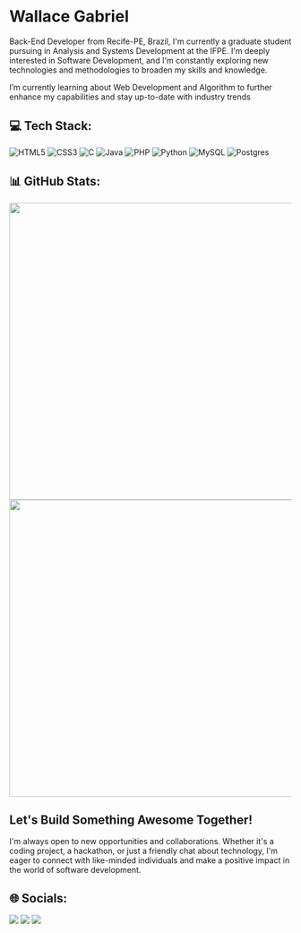 # Wallace Gabriel

<p>Back-End Developer from Recife-PE, Brazil, I'm currently a graduate student pursuing in Analysis and Systems Development at the IFPE. I'm deeply interested in Software Development, and I'm constantly exploring new technologies and methodologies to broaden my skills and knowledge.</p>
<p> I’m currently learning about Web Development and Algorithm to further enhance my capabilities and stay up-to-date with industry trends</p>

## 💻 Tech Stack:
![HTML5](https://img.shields.io/badge/html5-%23E34F26.svg?style=for-the-badge&logo=html5&logoColor=white) ![CSS3](https://img.shields.io/badge/css3-%231572B6.svg?style=for-the-badge&logo=css3&logoColor=white) ![ C ](https://img.shields.io/badge/c-%2300599C.svg?style=for-the-badge&logo=c&logoColor=white) ![Java](https://img.shields.io/badge/java-%23ED8B00.svg?style=for-the-badge&logo=openjdk&logoColor=white) ![PHP](https://img.shields.io/badge/php-%23777BB4.svg?style=for-the-badge&logo=php&logoColor=white) ![Python](https://img.shields.io/badge/python-3670A0?style=for-the-badge&logo=python&logoColor=ffdd54) ![MySQL](https://img.shields.io/badge/mysql-%2300000f.svg?style=for-the-badge&logo=mysql&logoColor=white) ![Postgres](https://img.shields.io/badge/postgres-%23316192.svg?style=for-the-badge&logo=postgresql&logoColor=white)

## 📊 GitHub Stats: 

<img width="530em" src="https://github-readme-stats.vercel.app/api?username=WGabbriel&theme=highcontrast&hide_border=false&include_all_commits=false&count_private=false"/>
<img width="530em" src="https://github-readme-stats.vercel.app/api/top-langs/?username=WGabbriel&theme=highcontrast&hide_border=false&include_all_commits=false&count_private=false&layout=compact"/>

## Let's Build Something Awesome Together!

<p> I'm always open to new opportunities and collaborations. Whether it's a coding project, a hackathon, or just a friendly chat about technology, I'm eager to connect with like-minded individuals and make a positive impact in the world of software development.</p>

## 🌐 Socials:
<div> 
  <a href = "mailto:gs008963@gmail.com"><img src="https://img.shields.io/badge/-Gmail-%23333?style=for-the-badge&logo=gmail&logoColor=white" target="_blank"></a>
  <a href="https://www.instagram.com/w_gabbriel/" target="_blank"><img src="https://img.shields.io/badge/-Instagram-%23E4405F?style=for-the-badge&logo=instagram&logoColor=white" target="_blank"></a>
  <a href="https://www.linkedin.com/in/wallace-gabriel-94307b216/" target="_blank"><img src="https://img.shields.io/badge/-LinkedIn-%230077B5?style=for-the-badge&logo=linkedin&logoColor=white" target="_blank"></a> 
</div>
